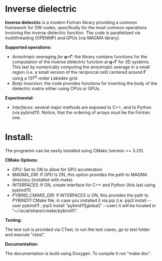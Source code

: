 # Inverse dielectric

**Inverse dielectric** is a modern Fortran library providing a common framework for GW codes, specifically for the most common operations involving the inverse dielectric function. The code is parallelized via multithreading (OPENMP) and GPUs (via MAGMA library). 

**Supported operations:**
* _Anisotropic averaging for **q**=**Γ**_: the library contains functions for the computation of the inverse dielectric function at **q**=**Γ** for 3D systems. This last by numerically computing the anisotropic average in a small region (i.e. a small version of the reciprocal cell) centered around  **Γ** using a 131<sup>st</sup>-order Lebedev grid. 
* _Body inversion_: the code provides functions for inverting the body of the dielectric matrix either using CPUs or GPUs.

**Experimental:**
* _Interfaces_: several major methods are exposed to C++, and to Python (via pybind11). Notice, that the ordering of arrays must be the Fortran one.

# Install:

The programm can be easily installed using CMake (version >= 3.20).

**CMake Options:**

* _GPU_: Set to ON to allow for GPU acceleration
* _MAGMA_DIR_: If _GPU_ is ON, this option provides the path to MAGMA directory (installed with make)
* _INTERFACES_: If ON, create interface for C++ and Python (this last using pybind11)  
* _PYBIND_CMAKE_DIR_: If _INTERFACES_ is ON, this provides the path to _PYBIND11_ CMake file; in case you installed it via pip (i.e. pip3 install --user pybind11
; pip3 install "pybind11[global]" --user) it will be located in "~/.local/share/cmake/pybind11".

**Testing:**

The test suit is provided via CTest, to run the test cases, go to test folder and execute "ctest".

**Documentation:**

The documentation is build using Doxygen. To compile it run "make doc".
